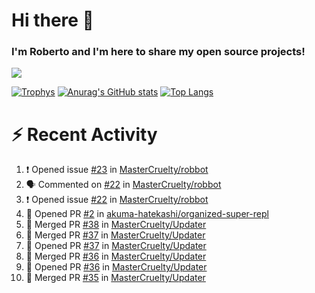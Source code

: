 # Hi there 👋
### I'm Roberto and I'm here to share my open source projects!

<img src="https://komarev.com/ghpvc/?username=mastercruelty&label=Profile views&color=0e75b6"><br>

[![Trophys](https://github-profile-trophy.vercel.app/?username=mastercruelty)](https://github.com/ryo-ma/github-profile-trophy)
[![Anurag's GitHub stats](https://github-readme-stats.vercel.app/api?username=mastercruelty&show_icons=true&theme=tokyonight)](https://github.com/anuraghazra/github-readme-stats)
[![Top Langs](https://github-readme-stats.vercel.app/api/top-langs/?username=mastercruelty&layout=compact)](https://github.com/anuraghazra/github-readme-stats)

# :zap: Recent Activity
<!--START_SECTION:activity-->
1. ❗️ Opened issue [#23](https://github.com/MasterCruelty/robbot/issues/23) in [MasterCruelty/robbot](https://github.com/MasterCruelty/robbot)
2. 🗣 Commented on [#22](https://github.com/MasterCruelty/robbot/issues/22) in [MasterCruelty/robbot](https://github.com/MasterCruelty/robbot)
3. ❗️ Opened issue [#22](https://github.com/MasterCruelty/robbot/issues/22) in [MasterCruelty/robbot](https://github.com/MasterCruelty/robbot)
4. 💪 Opened PR [#2](https://github.com/akuma-hatekashi/organized-super-repl/pull/2) in [akuma-hatekashi/organized-super-repl](https://github.com/akuma-hatekashi/organized-super-repl)
5. 🎉 Merged PR [#38](https://github.com/MasterCruelty/Updater/pull/38) in [MasterCruelty/Updater](https://github.com/MasterCruelty/Updater)
6. 🎉 Merged PR [#37](https://github.com/MasterCruelty/Updater/pull/37) in [MasterCruelty/Updater](https://github.com/MasterCruelty/Updater)
7. 💪 Opened PR [#37](https://github.com/MasterCruelty/Updater/pull/37) in [MasterCruelty/Updater](https://github.com/MasterCruelty/Updater)
8. 🎉 Merged PR [#36](https://github.com/MasterCruelty/Updater/pull/36) in [MasterCruelty/Updater](https://github.com/MasterCruelty/Updater)
9. 💪 Opened PR [#36](https://github.com/MasterCruelty/Updater/pull/36) in [MasterCruelty/Updater](https://github.com/MasterCruelty/Updater)
10. 🎉 Merged PR [#35](https://github.com/MasterCruelty/Updater/pull/35) in [MasterCruelty/Updater](https://github.com/MasterCruelty/Updater)
<!--END_SECTION:activity-->

